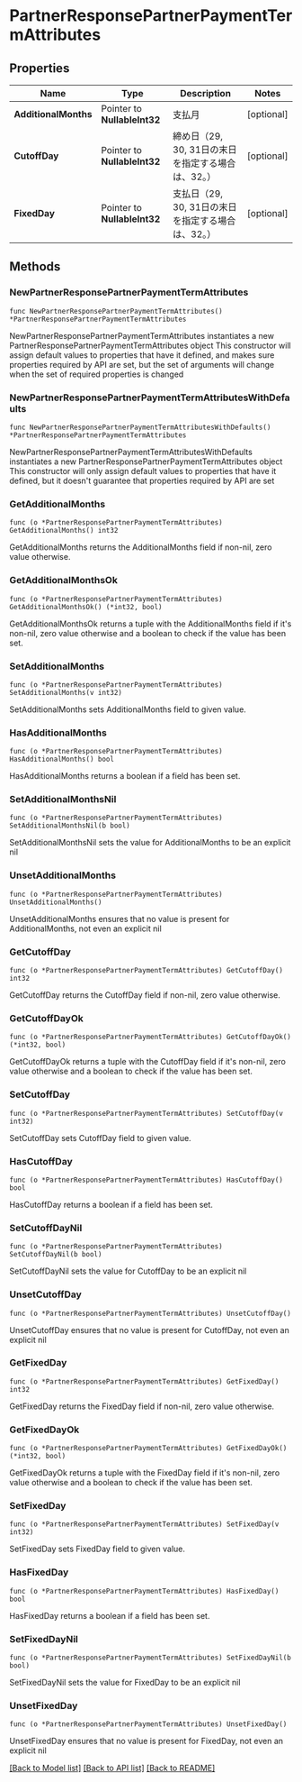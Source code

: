 # PartnerResponsePartnerPaymentTermAttributes

## Properties

Name | Type | Description | Notes
------------ | ------------- | ------------- | -------------
**AdditionalMonths** | Pointer to **NullableInt32** | 支払月 | [optional] 
**CutoffDay** | Pointer to **NullableInt32** | 締め日（29, 30, 31日の末日を指定する場合は、32。） | [optional] 
**FixedDay** | Pointer to **NullableInt32** | 支払日（29, 30, 31日の末日を指定する場合は、32。） | [optional] 

## Methods

### NewPartnerResponsePartnerPaymentTermAttributes

`func NewPartnerResponsePartnerPaymentTermAttributes() *PartnerResponsePartnerPaymentTermAttributes`

NewPartnerResponsePartnerPaymentTermAttributes instantiates a new PartnerResponsePartnerPaymentTermAttributes object
This constructor will assign default values to properties that have it defined,
and makes sure properties required by API are set, but the set of arguments
will change when the set of required properties is changed

### NewPartnerResponsePartnerPaymentTermAttributesWithDefaults

`func NewPartnerResponsePartnerPaymentTermAttributesWithDefaults() *PartnerResponsePartnerPaymentTermAttributes`

NewPartnerResponsePartnerPaymentTermAttributesWithDefaults instantiates a new PartnerResponsePartnerPaymentTermAttributes object
This constructor will only assign default values to properties that have it defined,
but it doesn't guarantee that properties required by API are set

### GetAdditionalMonths

`func (o *PartnerResponsePartnerPaymentTermAttributes) GetAdditionalMonths() int32`

GetAdditionalMonths returns the AdditionalMonths field if non-nil, zero value otherwise.

### GetAdditionalMonthsOk

`func (o *PartnerResponsePartnerPaymentTermAttributes) GetAdditionalMonthsOk() (*int32, bool)`

GetAdditionalMonthsOk returns a tuple with the AdditionalMonths field if it's non-nil, zero value otherwise
and a boolean to check if the value has been set.

### SetAdditionalMonths

`func (o *PartnerResponsePartnerPaymentTermAttributes) SetAdditionalMonths(v int32)`

SetAdditionalMonths sets AdditionalMonths field to given value.

### HasAdditionalMonths

`func (o *PartnerResponsePartnerPaymentTermAttributes) HasAdditionalMonths() bool`

HasAdditionalMonths returns a boolean if a field has been set.

### SetAdditionalMonthsNil

`func (o *PartnerResponsePartnerPaymentTermAttributes) SetAdditionalMonthsNil(b bool)`

 SetAdditionalMonthsNil sets the value for AdditionalMonths to be an explicit nil

### UnsetAdditionalMonths
`func (o *PartnerResponsePartnerPaymentTermAttributes) UnsetAdditionalMonths()`

UnsetAdditionalMonths ensures that no value is present for AdditionalMonths, not even an explicit nil
### GetCutoffDay

`func (o *PartnerResponsePartnerPaymentTermAttributes) GetCutoffDay() int32`

GetCutoffDay returns the CutoffDay field if non-nil, zero value otherwise.

### GetCutoffDayOk

`func (o *PartnerResponsePartnerPaymentTermAttributes) GetCutoffDayOk() (*int32, bool)`

GetCutoffDayOk returns a tuple with the CutoffDay field if it's non-nil, zero value otherwise
and a boolean to check if the value has been set.

### SetCutoffDay

`func (o *PartnerResponsePartnerPaymentTermAttributes) SetCutoffDay(v int32)`

SetCutoffDay sets CutoffDay field to given value.

### HasCutoffDay

`func (o *PartnerResponsePartnerPaymentTermAttributes) HasCutoffDay() bool`

HasCutoffDay returns a boolean if a field has been set.

### SetCutoffDayNil

`func (o *PartnerResponsePartnerPaymentTermAttributes) SetCutoffDayNil(b bool)`

 SetCutoffDayNil sets the value for CutoffDay to be an explicit nil

### UnsetCutoffDay
`func (o *PartnerResponsePartnerPaymentTermAttributes) UnsetCutoffDay()`

UnsetCutoffDay ensures that no value is present for CutoffDay, not even an explicit nil
### GetFixedDay

`func (o *PartnerResponsePartnerPaymentTermAttributes) GetFixedDay() int32`

GetFixedDay returns the FixedDay field if non-nil, zero value otherwise.

### GetFixedDayOk

`func (o *PartnerResponsePartnerPaymentTermAttributes) GetFixedDayOk() (*int32, bool)`

GetFixedDayOk returns a tuple with the FixedDay field if it's non-nil, zero value otherwise
and a boolean to check if the value has been set.

### SetFixedDay

`func (o *PartnerResponsePartnerPaymentTermAttributes) SetFixedDay(v int32)`

SetFixedDay sets FixedDay field to given value.

### HasFixedDay

`func (o *PartnerResponsePartnerPaymentTermAttributes) HasFixedDay() bool`

HasFixedDay returns a boolean if a field has been set.

### SetFixedDayNil

`func (o *PartnerResponsePartnerPaymentTermAttributes) SetFixedDayNil(b bool)`

 SetFixedDayNil sets the value for FixedDay to be an explicit nil

### UnsetFixedDay
`func (o *PartnerResponsePartnerPaymentTermAttributes) UnsetFixedDay()`

UnsetFixedDay ensures that no value is present for FixedDay, not even an explicit nil

[[Back to Model list]](../README.md#documentation-for-models) [[Back to API list]](../README.md#documentation-for-api-endpoints) [[Back to README]](../README.md)


